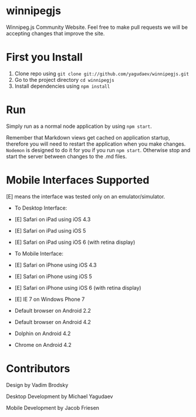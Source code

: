 winnipegjs
==========

Winnipeg.js Community Website. Feel free to make pull requests we will be accepting changes that improve the site.

First you Install
=======

1. Clone repo using `git clone git://github.com/yagudaev/winnipegjs.git`
2. Go to the project directory `cd winnipegjs`
3. Install dependencies using `npm install`

Run
===

Simply run as a normal node application by using `npm start`.

Remember that Markdown views get cached on application startup, therefore you will need to restart the application when you make changes. `Nodemon` is designed to do it for you if you run `npm start`. Otherwise stop and start the server between changes to the .md files.

Mobile Interfaces Supported
===========================
[E] means the interface was tested only on an emulator/simulator.

* To Desktop Interface:
 * [E] Safari on iPad using iOS 4.3
 * [E] Safari on iPad using iOS 5
 * [E] Safari on iPad using iOS 6 (with retina display)

* To Mobile Interface:
 * [E] Safari on iPhone using iOS 4.3
 * [E] Safari on iPhone using iOS 5
 * [E] Safari on iPhone using iOS 6 (with retina display)
 * [E] IE 7 on Windows Phone 7
 * Default browser on Android 2.2
 * Default browser on Android 4.2
 * Dolphin on Android 4.2
 * Chrome on Android 4.2

Contributors
==========

Design by Vadim Brodsky

Desktop Development by Michael Yagudaev

Mobile Development by Jacob Friesen

